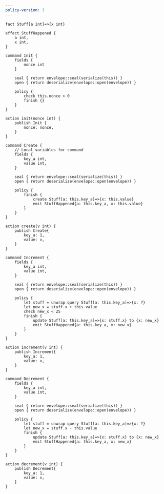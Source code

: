 ```yaml
---
policy-version: 3
---
```


<!--
This basic policy has the bare bones needed to make it function with the policy_vm.
Namely it uses the `TestFfiEnvelope` from the runtime vm_policy to supply the
minimal functionality to the seal and open blocks. Aside from that both
`basic-policy.md` and `ffi-policy.md` both contain the same actions, Init, Create,
Increment, and Decrement.
-->

```policy
fact Stuff[a int]=>{x int}

effect StuffHappened {
    a int,
    x int,
}

command Init {
    fields {
        nonce int
    }

    seal { return envelope::seal(serialize(this)) }
    open { return deserialize(envelope::open(envelope)) }

    policy {
        check this.nonce > 0
        finish {}
    }
}

action init(nonce int) {
    publish Init {
        nonce: nonce,
    }
}

command Create {
    // Local variables for command
    fields {
        key_a int,
        value int,
    }

    seal { return envelope::seal(serialize(this)) }
    open { return deserialize(envelope::open(envelope)) }

    policy {
        finish {
            create Stuff[a: this.key_a]=>{x: this.value}
            emit StuffHappened{a: this.key_a, x: this.value}
        }
    }
}

action create(v int) {
    publish Create{
        key_a: 1,
        value: v,
    }
}

command Increment {
    fields {
        key_a int,
        value int,
    }

    seal { return envelope::seal(serialize(this)) }
    open { return deserialize(envelope::open(envelope)) }

    policy {
        let stuff = unwrap query Stuff[a: this.key_a]=>{x: ?}
        let new_x = stuff.x + this.value
        check new_x < 25
        finish {
            update Stuff[a: this.key_a]=>{x: stuff.x} to {x: new_x}
            emit StuffHappened{a: this.key_a, x: new_x}
        }
    }
}

action increment(v int) {
    publish Increment{
        key_a: 1,
        value: v,
    }
}

command Decrement {
    fields {
        key_a int,
        value int,
    }

    seal { return envelope::seal(serialize(this)) }
    open { return deserialize(envelope::open(envelope)) }

    policy {
        let stuff = unwrap query Stuff[a: this.key_a]=>{x: ?}
        let new_x = stuff.x - this.value
        finish {
            update Stuff[a: this.key_a]=>{x: stuff.x} to {x: new_x}
            emit StuffHappened{a: this.key_a, x: new_x}
        }
    }
}

action decrement(v int) {
    publish Decrement{
        key_a: 1,
        value: v,
    }
}
```

